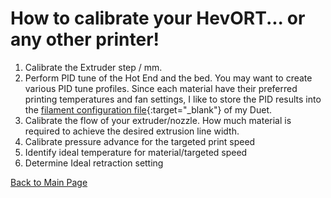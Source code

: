# How to calibrate your HevORT... or any other printer!
 

1. Calibrate the Extruder step / mm.  
2. Perform PID tune of the Hot End and the bed.  You may want to create various PID tune profiles.  Since each material have their preferred printing temperatures and fan settings, I like to store the PID results into the [filament configuration file](https://duet3d.dozuki.com/Wiki/Filaments){:target="_blank"} of my Duet.
3. Calibrate the flow of your extruder/nozzle.  How much material is required to achieve the desired extrusion line width.
4. Calibrate pressure advance for the targeted print speed
5. Identify ideal temperature for material/targeted speed
6. Determine Ideal retraction setting


[Back to Main Page](/README.md)
